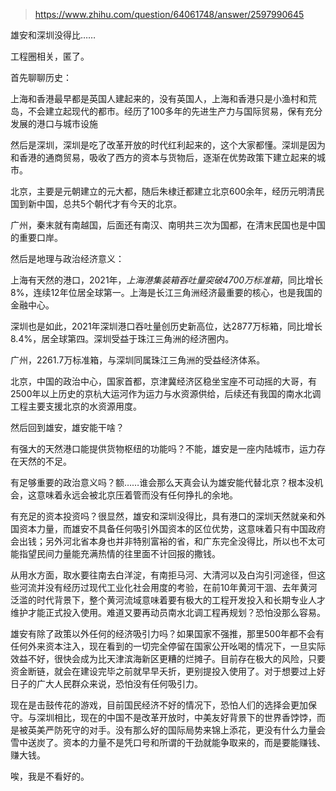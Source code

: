 > https://www.zhihu.com/question/64061748/answer/2597990645





雄安和深圳没得比……

工程圈相关，匿了。

首先聊聊历史：

上海和香港最早都是英国人建起来的，没有英国人，上海和香港只是小渔村和荒岛，不会建立起现代的都市。经历了100多年的先进生产力与国际贸易，保有充分发展的港口与城市设施

然后是深圳，深圳是吃了改革开放的时代红利起来的，这个大家都懂。深圳是因为和香港的通商贸易，吸收了西方的资本与货物后，逐渐在优势政策下建立起来的城市。

北京，主要是元朝建立的元大都，随后朱棣迁都建立北京600余年，经历元明清民国到新中国，总共5个朝代才有今天的北京。

广州，秦末就有南越国，后面还有南汉、南明共三次为国都，在清末民国也是中国的重要口岸。

  


然后是地理与政治经济意义：

上海有天然的港口，2021年，*上海港集装箱吞吐量突破4700万标准箱*，同比增长8%，连续12年位居全球第一。上海是长江三角洲经济最重要的核心，也是我国的金融中心。

深圳也是如此，2021年深圳港口吞吐量创历史新高位，达2877万标箱，同比增长8.4%，居全球第四。深圳受益于珠江三角洲的经济圈内。

广州，2261.7万标准箱，与深圳同属珠江三角洲的受益经济体系。

北京，中国的政治中心，国家首都，京津冀经济区稳坐宝座不可动摇的大哥，有2500年以上历史的京杭大运河作为运力与水资源供给，后续还有我国的南水北调工程主要支援北京的水资源用度。

  


然后回到雄安，雄安能干啥？

有强大的天然港口能提供货物枢纽的功能吗？不能，雄安是一座内陆城市，运力存在天然的不足。

有足够重要的政治意义吗？额……谁会那么天真会认为雄安能代替北京？根本没机会，这意味着永远会被北京压着管而没有任何挣扎的余地。

有充足的资本投资吗？很显然，雄安和深圳没得比，具有港口的深圳天然就亲和外国资本力量，而雄安不具备任何吸引外国资本的区位优势，这意味着只有中国政府会出钱；另外河北省本身也并非特别富裕的省，和广东完全没得比，所以也不太可能指望民间力量能充满热情的往里面不计回报的撒钱。

  


从用水方面，取水要往南去白洋淀，有南拒马河、大清河以及白沟引河途径，但这些河流并没有经历过现代工业化社会用度的考验，在前10年黄河干涸、去年黄河泛滥的时代背景下，整个黄河流域意味着要有极大的工程开发投入和长期专业人才维护才能正式投入使用。难道又要再动员南水北调工程再规划？恐怕没那么容易。

雄安有除了政策以外任何的经济吸引力吗？如果国家不强推，那里500年都不会有任何外来资本注入，现在看到的一切完全停留在国家公开吆喝的情况下，一旦实际效益不好，很快会成为比天津滨海新区更糟的烂摊子。目前存在极大的风险，只要资金断链，就会在建设完毕之前就早早夭折，更别提投入使用了。对于想要过上好日子的广大人民群众来说，恐怕没有任何吸引力。

现在是击鼓传花的游戏，目前国民经济不好的情况下，恐怕人们的选择会更加保守。与深圳相比，现在的中国不是改革开放时，中美友好背景下的世界香饽饽，而是被英美严防死守的对手。没有那么好的国际局势来锦上添花，更没有什么力量会雪中送炭了。资本的力量不是凭口号和所谓的干劲就能争取来的，而是要能赚钱、赚大钱。

唉，我是不看好的。




